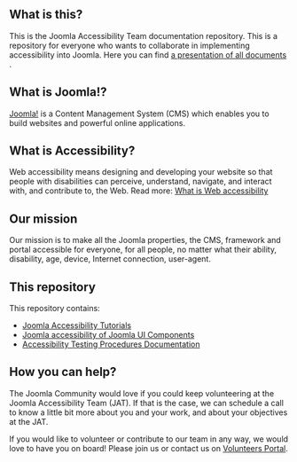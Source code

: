 ## What is this?
This is the Joomla Accessibility Team documentation repository.
This is a repository for everyone who wants to collaborate in implementing accessibility into Joomla.
Here you can find [a presentation of all documents ](https://joomla.github.io/accessibility/#/).

## What is Joomla!?
[Joomla!](https://www.joomla.org/about-joomla.html) is a Content Management System (CMS) which enables you to build websites and powerful online applications.

## What is Accessibility?
Web accessibility means designing and developing your website so that people with disabilities can perceive, understand, navigate, and interact with, and contribute to, the  Web. Read more: [What is Web accessibility](https://joomla.github.io/accessibility/#/tutorials/what-is-web-accessibility)

## Our mission
Our mission is to make all the Joomla properties, the CMS, framework and portal accessible for everyone, for all people, no matter what their ability, disability, age, device, Internet connection, user-agent.

## This repository
This repository contains:
* [Joomla Accessibility Tutorials](https://github.com/joomla/accessibility/tree/master/docs/tutorials)
* [Joomla accessibility of Joomla UI Components](https://github.com/joomla/accessibility/tree/master/docs/custom-elements)
* [Accessibility Testing Procedures Documentation](https://github.com/joomla/accessibility/tree/master/docs/testing)

## How you can help?
The Joomla Community would love if you could keep volunteering at the Joomla Accessibility Team (JAT). 
If that is the case, we can schedule a call to know a little bit more about you and your work, and about your objectives at the JAT.

If you would like to volunteer or contribute to our team in any way, we would love to have you on board! Please join us or contact us on [Volunteers Portal](https://volunteers.joomla.org/teams/accessibility-team).

